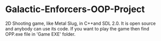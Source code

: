 # Galactic-Enforcers-OOP-Project
2D Shooting game, like Metal Slug, in C++and SDL 2.0. It is open source and anybody can use its code.
If you want to play the game then find OPP.exe file in 'Game EXE' folder. 
